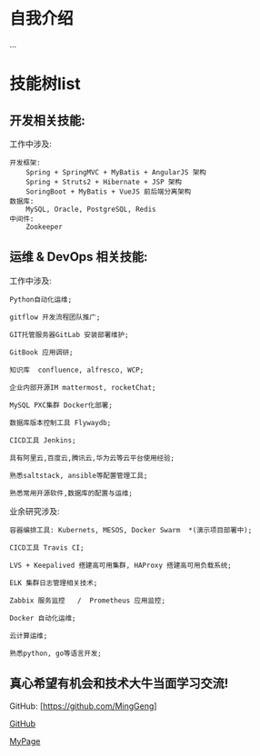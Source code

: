 # 自我介绍
...
    




# 技能树list

## 开发相关技能:
工作中涉及:

    开发框架:
        Spring + SpringMVC + MyBatis + AngularJS 架构
        Spring + Struts2 + Hibernate + JSP 架构
        SoringBoot + MyBatis + VueJS 前后端分离架构
    数据库:
        MySQL, Oracle, PostgreSQL, Redis
    中间件:
        Zookeeper


## 运维 & DevOps 相关技能:

工作中涉及:

    Python自动化运维;

    gitflow 开发流程团队推广;

    GIT托管服务器GitLab 安装部署维护;
    
    GitBook 应用调研;

    知识库  confluence, alfresco, WCP; 

    企业内部开源IM mattermost, rocketChat; 
    
    MySQL PXC集群 Docker化部署;

    数据库版本控制工具 Flywaydb;

    CICD工具 Jenkins; 

    具有阿里云,百度云,腾讯云,华为云等云平台使用经验;

    熟悉saltstack, ansible等配置管理工具;

    熟悉常用开源软件,数据库的配置与运维; 
   

业余研究涉及:

    容器编排工具: Kubernets, MESOS, Docker Swarm  *(演示项目部署中);

    CICD工具 Travis CI; 

    LVS + Keepalived 搭建高可用集群, HAProxy 搭建高可用负载系统;

    ELK 集群日志管理相关技术;

    Zabbix 服务监控   /  Prometheus 应用监控;

    Docker 自动化运维;

    云计算运维;

    熟悉python, go等语言开发;

    
     

## 真心希望有机会和技术大牛当面学习交流!

GitHub: [https://github.com/MingGeng]

[GitHub](https://github.com/MingGeng/)

[MyPage](https://minggeng.github.io/)
